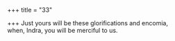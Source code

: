 +++
title = "33"

+++
Just yours will be these glorifications and encomia,  
when, Indra, you will be merciful to us.  
